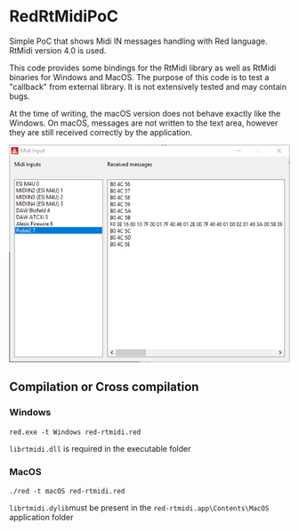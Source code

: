 # RedRtMidiPoC
Simple PoC that shows Midi IN messages handling with Red language. RtMidi version 4.0 is used.

This code provides some bindings for the RtMidi library as well as RtMidi binaries for Windows and MacOS. The purpose of this code is to test a "callback" from external library. It is not extensively tested and may contain bugs.

At the time of writing, the macOS version does not behave exactly like the Windows. On macOS, messages are not written to the text area, however they are still received correctly by the application.

![Screenshot](https://github.com/Softknobs/RedRtMidiPoC/blob/master/red-rtmidi-ui.png)

## Compilation or Cross compilation

### Windows
```
red.exe -t Windows red-rtmidi.red
```
`librtmidi.dll` is required in the executable folder

### MacOS
```
./red -t macOS red-rtmidi.red
```
`librtmidi.dylib`must be present in the `red-rtmidi.app\Contents\MacOS` application folder

